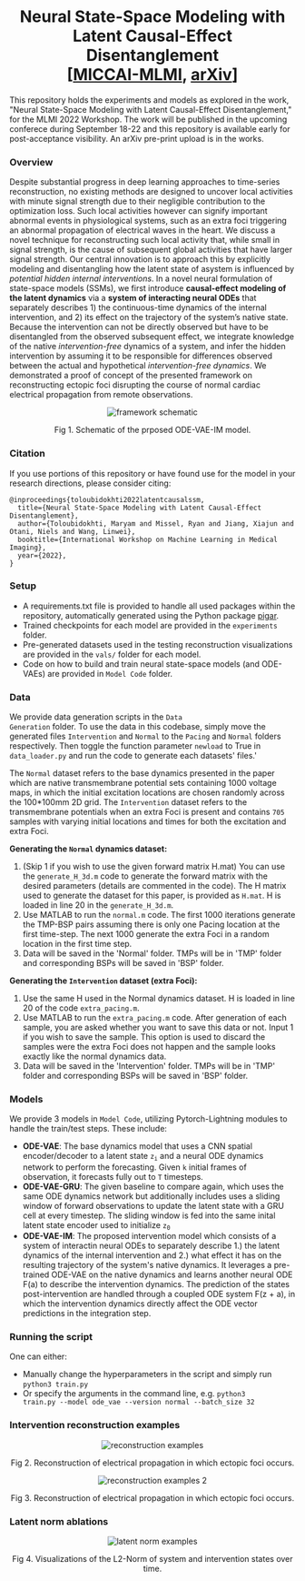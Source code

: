 <h1 align='center'>Neural State-Space Modeling with <br>Latent Causal-Effect Disentanglement<br>
   [<a href='https://miccai2022.org/'>MICCAI-MLMI</a>, <a href=''>arXiv</a>]</h2>
<p>This repository holds the experiments and models as explored in the work, "Neural State-Space Modeling with
Latent Causal-Effect Disentanglement," for the MLMI 2022 Workshop. The work will be published in the upcoming conferece during September 18-22 and this repository is available early for post-acceptance visibility. An arXiv pre-print upload is in the works.</p>

### Overview
Despite substantial progress in deep learning approaches to time-series reconstruction, no existing methods are designed to uncover local activities with minute signal strength due to their negligible contribution to the optimization loss. Such local activities however can signify important abnormal events in physiological systems, such as an extra foci triggering an abnormal propagation of electrical waves in the heart. We discuss a novel technique for reconstructing such local activity that, while small in signal strength, is the cause of subsequent global activities that have larger signal strength. Our central innovation is to approach this by explicitly modeling and disentangling how the latent state of asystem is influenced by <i>potential hidden internal interventions</i>. In a novel neural formulation of state-space models (SSMs), we first introduce <b>causal-effect modeling of the latent dynamics</b> via a <b>system of interacting neural ODEs</b> that separately describes 1) the continuous-time dynamics of the internal intervention, and 2) its effect on the trajectory of the system’s native state. Because the intervention can not be directly observed but have to be disentangled from the observed subsequent effect, we integrate knowledge of the native <i>intervention-free</i> dynamics of a system, and infer the hidden intervention by assuming it to be responsible for differences observed between the actual and hypothetical <i>intervention-free dynamics</i>. We demonstrated a proof of concept of the presented framework on reconstructing ectopic foci disrupting the course of normal cardiac electrical propagation from remote observations.
<p align='center'><img src="https://user-images.githubusercontent.com/32918812/182524083-9407cb3d-e42f-4945-bc9b-f7c3492ab531.png" alt="framework schematic" )/></p>
<p align='center'>Fig 1. Schematic of the prposed ODE-VAE-IM model.</p>

### Citation
If you use portions of this repository or have found use for the model in your research directions, please consider citing:
```
@inproceedings{toloubidokhti2022latentcausalssm,
  title={Neural State-Space Modeling with Latent Causal-Effect Disentanglement},
  author={Toloubidokhti, Maryam and Missel, Ryan and Jiang, Xiajun and Otani, Niels and Wang, Linwei},
  booktitle={International Workshop on Machine Learning in Medical Imaging},
  year={2022},
}
```

### Setup
- A requirements.txt file is provided to handle all used packages within the repository, automatically generated using the Python package <a href="https://pypi.org/project/pigar/">pigar</a>. 
- Trained checkpoints for each model are provided in the <code>experiments</code> folder.
- Pre-generated datasets used in the testing reconstruction visualizations are provided in the <code>vals/</code> folder for each model.
- Code on how to build and train neural state-space models (and ODE-VAEs) are provided in <code>Model Code</code> folder.

### Data
We provide data generation scripts in the <code>Data Generation</code> folder. To use the data in this codebase, simply move the
generated files <code>Intervention</code> and <code>Normal</code> to the <code>Pacing</code> and <code>Normal</code> folders respectively. Then toggle the
function parameter <code>newload</code> to True in <code>data_loader.py</code> and run the code to generate each datasets' files.'

The <code>Normal</code> dataset refers to the base dynamics presented in the paper which are native transmembrane potential sets containing 1000 voltage maps, in which the initial excitation locations are chosen randomly across the 100*100mm 2D grid. The <code>Intervention</code> dataset refers to the transmembrane potentials when an extra Foci is present and contains <code>705</code> samples with varying initial locations and times for both the excitation and extra Foci.

<b>Generating the <code>Normal</code> dynamics dataset:</b>
1. (Skip 1 if you wish to use the given forward matrix H.mat) You can use the <code>generate_H_3d.m</code> code to generate the forward matrix with the desired parameters (details are commented in the code). The H matrix used to generate the dataset for this paper, is provided as <code>H.mat</code>. H is loaded in line 20 in the <code>generate_H_3d.m</code>.
2. Use MATLAB to run the <code>normal.m</code> code. The first 1000 iterations generate the TMP-BSP pairs assuming there is only one Pacing location
at the first time-step. The next 1000 generate the extra Foci in a random location in the first time step.
3. Data will be saved in the 'Normal' folder. TMPs will be in 'TMP' folder and corresponding BSPs will be saved in 'BSP' folder.

<b>Generating the <code>Intervention</code> dataset (extra Foci):</b>
1. Use the same H used in the Normal dynamics dataset. H is loaded in line 20 of the code <code>extra_pacing.m</code>.
2. Use MATLAB to run the <code>extra_pacing.m</code> code. After generation of each sample, you are asked whether you want to save this data or not. Input 1 if you wish to save the sample. This option is used to discard the samples were the extra Foci does not happen and the sample
looks exactly like the normal dynamics data.
3. Data will be saved in the 'Intervention' folder. TMPs will be in 'TMP' folder and corresponding BSPs will be saved in 'BSP' folder.

### Models
We provide 3 models in <code>Model Code</code>, utilizing Pytorch-Lightning modules to handle the train/test steps. These include:
- <b>ODE-VAE</b>: The base dynamics model that uses a CNN spatial encoder/decoder to a latent state <code>z<sub>i</sub></code> and a neural ODE dynamics network to perform the forecasting. Given <code>k</code> initial frames of observation, it forecasts fully out to <code>T</code> timesteps.
- <b>ODE-VAE-GRU</b>: The given baseline to compare again, which uses the same ODE dynamics network but additionally includes uses a sliding window of forward observations to update the latent state with a GRU cell at every timestep. The sliding window is fed into the same inital latent state encoder used to initialize <code>z<sub>0</sub></code> 
- <b>ODE-VAE-IM</b>: The proposed intervention model which consists of a system of interactin neural ODEs to separately describe 1.) the latent dynamics of the internal intervention and 2.) what effect it has on the resulting trajectory of the system's native dynamics. It leverages a pre-trained ODE-VAE on the native dynamics and learns another neural ODE F(a) to describe the intervention dynamics. The prediction of the states post-intervention are handled through a coupled ODE system F(z + a), in which the intervention dynamics directly affect the ODE vector predictions in the integration step.

### Running the script
One can either:
- Manually change the hyperparameters in the script and simply run <code>python3 train.py</code>
- Or specify the arguments in the command line, e.g. <code>python3 train.py --model ode_vae --version normal --batch_size 32</code>

### Intervention reconstruction examples

<p align='center'><img src="https://user-images.githubusercontent.com/32918812/182524945-1b5a8f9e-ba01-4fc3-a502-047fe8421a73.png" alt="reconstruction examples" )/></p>
<p align='center'>Fig 2. Reconstruction of electrical propagation in which ectopic foci occurs.</p>

<p align='center'><img src="https://user-images.githubusercontent.com/32918812/182525703-186c4f1e-bf01-4a29-a01b-a7016967a282.png" alt="reconstruction examples 2" )/></p>
<p align='center'>Fig 3. Reconstruction of electrical propagation in which ectopic foci occurs.</p>

### Latent norm ablations

<p align='center'><img src="https://user-images.githubusercontent.com/32918812/182527284-ae2540b5-b841-40d9-8467-3048b31bfc03.png" alt="latent norm examples" )/></p>
<p align='center'>Fig 4. Visualizations of the L2-Norm of system and intervention states over time.</p>
